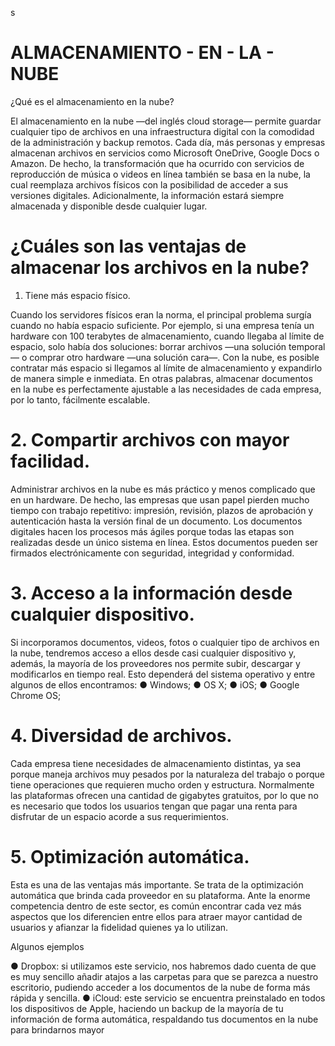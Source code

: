 s

# ALMACENAMIENTO - EN - LA  - NUBE

¿Qué es el almacenamiento en la nube?

El almacenamiento en la nube —del inglés cloud storage— permite guardar cualquier tipo de archivos en una infraestructura digital con la comodidad de la administración y backup remotos. Cada día, más personas y empresas almacenan archivos en servicios como Microsoft OneDrive, Google Docs o Amazon. De hecho, la transformación que ha ocurrido con servicios de reproducción de música o videos en línea también se basa en la nube, la cual reemplaza archivos físicos con la posibilidad de acceder a sus
versiones digitales. Adicionalmente, la información estará siempre almacenada y disponible desde cualquier lugar.


# ¿Cuáles son las ventajas de almacenar los archivos en la nube?

1. Tiene más espacio físico.

Cuando los servidores físicos eran la norma, el principal problema surgía cuando no había espacio suficiente. Por ejemplo, si una empresa tenía un hardware con 100 terabytes de almacenamiento, cuando llegaba al límite de espacio, solo había dos soluciones: borrar archivos —una solución temporal— o comprar otro hardware —una solución cara—. Con la nube, es posible contratar más espacio si llegamos al límite de almacenamiento y expandirlo de manera simple e inmediata. En otras palabras, almacenar documentos en la nube es perfectamente ajustable a las necesidades de cada empresa, por lo tanto, fácilmente escalable.

# 2. Compartir archivos con mayor facilidad.

Administrar archivos en la nube es más práctico y menos complicado que en un hardware. De hecho, las empresas que usan papel pierden mucho tiempo con trabajo repetitivo:
impresión, revisión, plazos de aprobación y autenticación hasta la versión final de un documento.  Los documentos digitales hacen los procesos más ágiles porque
todas las etapas son realizadas desde un único sistema en línea. Estos documentos pueden ser firmados electrónicamente con seguridad, integridad y conformidad.

# 3. Acceso a la información desde cualquier dispositivo.

Si incorporamos documentos, videos, fotos o cualquier tipo de archivos en la nube, tendremos acceso a ellos desde casi cualquier dispositivo y, además, la mayoría de los proveedores nos permite subir, descargar y modificarlos en tiempo real.
Esto dependerá del sistema operativo y entre algunos de ellos encontramos:
● Windows;
● OS X;
● iOS;
● Google Chrome OS;


# 4. Diversidad de archivos.

Cada empresa tiene necesidades de almacenamiento distintas, ya sea porque maneja archivos muy pesados por la naturaleza del trabajo o porque tiene operaciones
que requieren mucho orden y estructura. Normalmente las plataformas ofrecen una cantidad de gigabytes gratuitos, por lo que no es necesario que todos los usuarios tengan que pagar una renta para disfrutar de un espacio acorde a sus requerimientos.

# 5. Optimización automática.

Esta es una de las ventajas más importante. Se trata de la optimización automática que brinda cada proveedor en su plataforma. 
Ante la enorme competencia dentro de este sector, es común encontrar cada vez más aspectos que los diferencien entre ellos para atraer mayor cantidad de usuarios y afianzar la fidelidad quienes ya lo utilizan.

Algunos ejemplos


● Dropbox: si utilizamos este servicio, nos habremos dado cuenta de que es muy
sencillo añadir atajos a las carpetas para que se parezca a nuestro escritorio,
pudiendo acceder a los documentos de la nube de forma más rápida y sencilla.
● iCloud: este servicio se encuentra preinstalado en todos los dispositivos de
Apple, haciendo un backup de la mayoría de tu información de forma
automática, respaldando tus documentos en la nube para brindarnos mayor


#
#
#



